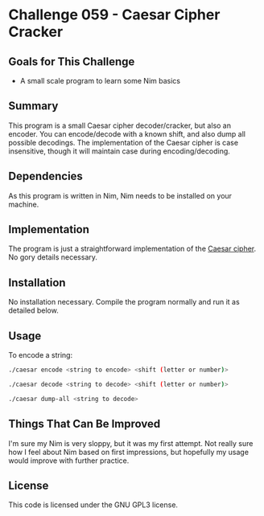 # Challenge 059 - Caesar Cipher Cracker

## Goals for This Challenge
- A small scale program to learn some Nim basics

## Summary
This program is a small Caesar cipher decoder/cracker, but also an encoder.
You can encode/decode with a known shift, and also dump all possible decodings.
The implementation of the Caesar cipher is case insensitive, though it will
maintain case during encoding/decoding.

## Dependencies
As this program is written in Nim, Nim needs to be installed on your machine.

## Implementation
The program is just a straightforward implementation of the [Caesar
cipher](https://en.wikipedia.org/wiki/Caesar_cipher).
No gory details necessary.

## Installation
No installation necessary. Compile the program normally and run it as detailed below.

## Usage
To encode a string:
```bash
./caesar encode <string to encode> <shift (letter or number)>
```

```bash
./caesar decode <string to decode> <shift (letter or number)>
```

```bash
./caesar dump-all <string to decode>
```

## Things That Can Be Improved
I'm sure my Nim is very sloppy, but it was my first attempt. Not really sure how I feel
about Nim based on first impressions, but hopefully my usage would improve with further
practice.

## License
This code is licensed under the GNU GPL3 license.
